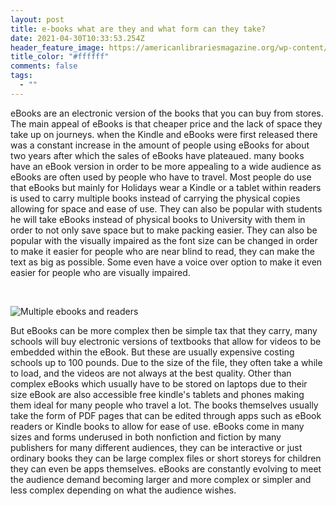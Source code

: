 ```yaml
---
layout: post
title: e-books what are they and what form can they take?
date: 2021-04-30T10:33:53.254Z
header_feature_image: https://americanlibrariesmagazine.org/wp-content/uploads/2015/11/0116ebooks.jpg
title_color: "#ffffff"
comments: false
tags:
  - ""
---
```

<!--StartFragment-->

eBooks are an electronic version of the books that you can buy from stores. The main appeal of eBooks is that cheaper price and the lack of space they take up on journeys. when the Kindle and eBooks were first released there was a constant increase in the amount of people using eBooks for about two years after which the sales of eBooks have plateaued. many books have an eBook version in order to be more appealing to a wide audience as eBooks are often used by people who have to travel. Most people do use that eBooks but mainly for Holidays wear a Kindle or a tablet within readers is used to carry multiple books instead of carrying the physical copies allowing for space and ease of use. They can also be popular with students he will take eBooks instead of physical books to University with them in order to not only save space but to make packing easier. They can also be popular with the visually impaired as the font size can be changed in order to make it easier for people who are near blind to read, they can make the text as big as possible. Some even have a voice over option to make it even easier for people who are visually impaired.

 

![Multiple ebooks and readers](https://i0.wp.com/the-digital-reader.com/wp-content/uploads/2017/06/standard-ebooks.png?fit=1400%2C600&ssl=1)

But eBooks can be more complex then be simple tax that they carry, many schools will buy electronic versions of textbooks that allow for videos to be embedded within the eBook. But these are usually expensive costing schools up to 100 pounds. Due to the size of the file, they often take a while to load, and the videos are not always at the best quality. Other than complex eBooks which usually have to be stored on laptops due to their size eBook are also accessible free kindle's tablets and phones making them ideal for many people who travel a lot. The books themselves usually take the form of PDF pages that can be edited through apps such as eBook readers or Kindle books to allow for ease of use. eBooks come in many sizes and forms underused in both nonfiction and fiction by many publishers for many different audiences, they can be interactive or just ordinary books they can be large complex files or short storeys for children they can even be apps themselves. eBooks are constantly evolving to meet the audience demand becoming larger and more complex or simpler and less complex depending on what the audience wishes.

<!--EndFragment-->
